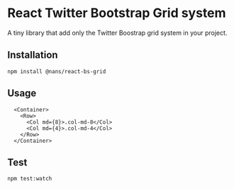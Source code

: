 React Twitter Bootstrap Grid system
=========

A tiny library that add only the Twitter Boostrap grid system in your project.

## Installation

  `npm install @nans/react-bs-grid`

## Usage

      <Container>
        <Row>
          <Col md={8}>.col-md-8</Col>
          <Col md={4}>.col-md-4</Col>
        </Row>
      </Container>

## Test

  `npm test:watch`
